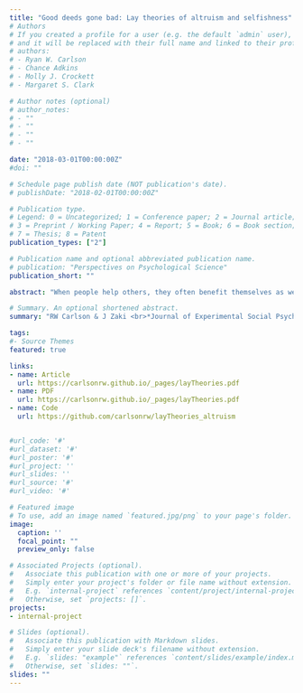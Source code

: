 ```yaml
---
title: "Good deeds gone bad: Lay theories of altruism and selfishness"
# Authors
# If you created a profile for a user (e.g. the default `admin` user), write the username (folder name) here 
# and it will be replaced with their full name and linked to their profile.
# authors:
# - Ryan W. Carlson
# - Chance Adkins
# - Molly J. Crockett
# - Margaret S. Clark

# Author notes (optional)
# author_notes:
# - ""
# - ""
# - ""
# - ""

date: "2018-03-01T00:00:00Z"
#doi: ""

# Schedule page publish date (NOT publication's date).
# publishDate: "2018-02-01T00:00:00Z"

# Publication type.
# Legend: 0 = Uncategorized; 1 = Conference paper; 2 = Journal article;
# 3 = Preprint / Working Paper; 4 = Report; 5 = Book; 6 = Book section;
# 7 = Thesis; 8 = Patent
publication_types: ["2"]

# Publication name and optional abbreviated publication name.
# publication: "Perspectives on Psychological Science"
publication_short: ""

abstract: "When people help others, they often benefit themselves as well. Do these benefits disqualify prosocial acts from being truly altruistic? Scientists and philosophers have long debated this question, but few have considered laypeople's beliefs about altruism. Here, we examine such lay theories surrounding altruism. Across two studies, observers read about agents who behaved prosocially. In some cases, agents benefitted materially, socially, or emotionally from their actions (self-oriented consequences); in other cases, they acted in order to accrue these benefits (self-oriented motives). Observers “penalized” actions that produced self-oriented consequences – rating them as less altruistic than actions involving no such benefit – unless these benefits were emotional. When agents' actions involved self-oriented motives, observers penalized them more harshly, viewing their behavior as more selfish than even clearly non-prosocial acts. These data suggest that lay theories distinguish between motives for, and “side effects” of, prosocial actions, converging with recent psychological theories of altruism."

# Summary. An optional shortened abstract.
summary: "RW Carlson & J Zaki <br>*Journal of Experimental Social Psychology* "

tags:
#- Source Themes
featured: true

links:
- name: Article 
  url: https://carlsonrw.github.io/_pages/layTheories.pdf
- name: PDF
  url: https://carlsonrw.github.io/_pages/layTheories.pdf
- name: Code
  url: https://github.com/carlsonrw/layTheories_altruism


#url_code: '#'
#url_dataset: '#'
#url_poster: '#'
#url_project: ''
#url_slides: ''
#url_source: '#'
#url_video: '#'

# Featured image
# To use, add an image named `featured.jpg/png` to your page's folder. 
image:
  caption: ''
  focal_point: ""
  preview_only: false

# Associated Projects (optional).
#   Associate this publication with one or more of your projects.
#   Simply enter your project's folder or file name without extension.
#   E.g. `internal-project` references `content/project/internal-project/index.md`.
#   Otherwise, set `projects: []`.
projects:
- internal-project

# Slides (optional).
#   Associate this publication with Markdown slides.
#   Simply enter your slide deck's filename without extension.
#   E.g. `slides: "example"` references `content/slides/example/index.md`.
#   Otherwise, set `slides: ""`.
slides: ""
---
```


